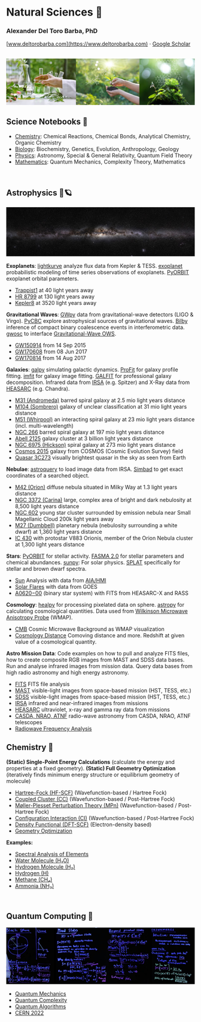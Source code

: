 # Natural Sciences 🌸

### Alexander Del Toro Barba, PhD

[www.deltorobarba.com](https://www.deltorobarba.com) $\cdot$ [Google Scholar](https://scholar.google.com/citations?hl=en&user=fddyK-wAAAAJ)

<br>

<img src="https://raw.githubusercontent.com/deltorobarba/repo/master/sciences_0000.png" alt="sciences">


## Science Notebooks 🍃
* [Chemistry](https://github.com/deltorobarba/sciences/blob/master/chemistry.ipynb): Chemical Reactions, Chemical Bonds, Analytical Chemistry, Organic Chemistry
* [Biology](https://github.com/deltorobarba/sciences/blob/master/biology.ipynb): Biochemistry, Genetics, Evolution, Anthropology, Geology
* [Physics](https://github.com/deltorobarba/sciences/blob/master/physics.ipynb): Astronomy, Special & General Relativity, Quantum Field Theory
* [Mathematics](https://github.com/deltorobarba/sciences/blob/master/maths.ipynb): Quantum Mechanics, Complexity Theory, Mathematics

<br> 

## Astrophysics 🔭🪐

<img src="https://raw.githubusercontent.com/deltorobarba/repo/master/sciences_2000.png" alt="sciences">

**Exoplanets**: [lightkurve](https://github.com/lightkurve/lightkurve) analyze flux data from Kepler & TESS. [exoplanet](https://docs.exoplanet.codes/en/latest/) probabilistic modeling of time series observations of exoplanets. [PyORBIT](https://github.com/LucaMalavolta/PyORBIT) exoplanet orbital parameters.
* [Trappist1](https://github.com/deltorobarba/sciences/blob/main/exoplanet_trappist1.ipynb) at 40 light years away
* [HR 8799](https://github.com/deltorobarba/sciences/blob/main/exoplanet_HR8799.ipynb) at 130 light years away
* [Kepler8](https://github.com/deltorobarba/sciences/blob/main/exoplanet_kepler8.ipynb) at 3520 light years away

**Gravitational Waves**: [GWpy](https://gwpy.github.io/docs/stable/) data from gravitational-wave detectors (LIGO & Virgo). [PyCBC](https://pycbc.org/) explore astrophysical sources of gravitational waves. [Bilby](https://lscsoft.docs.ligo.org/bilby/) inference of compact binary coalescence events in interferometric data. [gwosc](https://gwosc.readthedocs.io/en/stable/) to interface [Gravitational-Wave OWS](https://gwosc.org).
  * [GW150914](https://github.com/deltorobarba/sciences/blob/main/graviationalwave_GW150914.ipynb) from 14 Sep 2015
  * [GW170608](https://github.com/deltorobarba/sciences/blob/main/graviationalwave_GW170608.ipynb) from 08 Jun 2017
  * [GW170814](https://github.com/deltorobarba/sciences/blob/main/graviationalwave_GW170814.ipynb) from 14 Aug 2017

**Galaxies**: [galpy](https://docs.galpy.org/en/v1.10.0/) simulating galactic dynamics. [ProFit](https://pypi.org/project/profit/) for galaxy profile fitting. [imfit](https://pyimfit.readthedocs.io/en/latest/overview.html) for galaxy image fitting. [GALFIT](https://users.obs.carnegiescience.edu/peng/work/galfit/galfit.html) for professional galaxy decomposition. Infrared data from [IRSA](https://irsa.ipac.caltech.edu/frontpage/) (e.g. Spitzer) and X-Ray data from [HEASARC](https://heasarc.gsfc.nasa.gov/docs/heasarc/xrayback.html) (e.g. Chandra).
  * [M31 (Andromeda)](https://github.com/deltorobarba/sciences/blob/main/galaxy_M31.ipynb) barred spiral galaxy at 2.5 mio light years distance
  * [M104 (Sombrero)](https://github.com/deltorobarba/sciences/blob/main/galaxy_M104.ipynb) galaxy of unclear classification at 31 mio light years distance
  * [M51 (Whirpool)](https://github.com/deltorobarba/sciences/blob/main/galaxy_M51.ipynb) an interacting spiral galaxy at 23 mio light years distance (incl. multi-wavelength)
  * [NGC 266](https://github.com/deltorobarba/sciences/blob/main/galaxy_NGC_266.ipynb) barred spiral galaxy at 197 mio light years distance
  * [Abell 2125](https://github.com/deltorobarba/sciences/blob/main/galaxy_Abell_2125.ipynb) galaxy cluster at 3 billion light years distance
  * [NGC 6975 (Hickson)](https://github.com/deltorobarba/sciences/blob/main/galaxy_NGC_6975.ipynb) spiral galaxy at 273 mio light years distance
  * [Cosmos 2015](https://github.com/deltorobarba/sciences/blob/main/galaxy_COSMOS2015_591406.ipynb) galaxy from COSMOS (Cosmic Evolution Survey) field
  * [Quasar 3C273](https://github.com/deltorobarba/sciences/blob/main/quasar_3C273.ipynb) visually brightest quasar in the sky as seen from Earth

**Nebulae**: [astroquery](https://astroquery.readthedocs.io/en/latest/) to load image data from IRSA. [Simbad](https://simbad.cds.unistra.fr/simbad/) to get exact coordinates of a searched object. 
  * [M42 (Orion)](https://github.com/deltorobarba/sciences/blob/main/nebula_M42.ipynb) diffuse nebula situated in Milky Way at 1.3 light years distance
  * [NGC 3372 (Carina)](https://github.com/deltorobarba/sciences/blob/main/nebula_NGC_3372.ipynb) large, complex area of bright and dark nebulosity at 8,500 light years distance
  * [NGC 602](https://github.com/deltorobarba/sciences/blob/main/nebula_NGC_602.ipynb) young star cluster surrounded by emission nebula near Small Magellanic Cloud 200k light years away
  * [M27 (Dumbbell)](https://github.com/deltorobarba/sciences/blob/main/nebula_M27.ipynb)  planetary nebula (nebulosity surrounding a white dwarf) at 1,360 light years distance
  * [IC 430](https://github.com/deltorobarba/sciences/blob/main/nebula_IC_430.ipynb) with protostar V883 Orionis, member of the Orion Nebula cluster at 1,300 light years distance

**Stars**: [PyORBIT](https://github.com/LucaMalavolta/PyORBIT) for stellar activity. [FASMA 2.0](https://github.com/MariaTsantaki/FASMA-synthesis) for stellar parameters and chemical abundances. [sunpy](https://sunpy.org): For solar physics. [SPLAT](https://pypi.org/project/splat/) specifically for stellar and brown dwarf spectra.
  * [Sun](https://github.com/deltorobarba/sciences/blob/main/star_sun.ipynb) Analysis with data from [AIA/HMI](https://sdo.gsfc.nasa.gov/data/aiahmi/)
  * [Solar Flares](https://github.com/deltorobarba/sciences/blob/main/star_solarflare.ipynb) with data from GOES
  * [A0620−00](https://github.com/deltorobarba/sciences/blob/main/star_A0620_00.ipynb) (binary star system) with FITS from HEASARC-X and RASS

**Cosmology**: [healpy](https://healpy.readthedocs.io/en/latest/) for processing pixelated data on sphere. [astropy](https://docs.astropy.org/en/stable/cosmology/index.html) for calculating cosmological quantities. Data used from [Wilkinson Microwave Anisotropy Probe](https://map.gsfc.nasa.gov) (WMAP).
  * [CMB](https://github.com/deltorobarba/sciences/blob/main/cosmology_cmb.ipynb) Cosmic Microwave Background as WMAP visualization
  * [Cosmology Distance](https://github.com/deltorobarba/sciences/blob/main/cosmology_distance.ipynb) Comoving distance and more. Redshift at given value of a cosmological quantity.

**Astro Mission Data**: Code examples on how to pull and analyze FITS files, how to create composite RGB images from MAST and SDSS data bases. Run and analyse infrared images from mission data. Query data bases from high radio astronomy and high energy astronomy.
  * [FITS](https://github.com/deltorobarba/sciences/blob/main/missions_fits.ipynb) FITS file analysis
  * [MAST](https://github.com/deltorobarba/sciences/blob/main/missions_mast.ipynb) visible-light images from space-based mission (HST, TESS, etc.)
  * [SDSS](https://github.com/deltorobarba/sciences/blob/main/missions_sdss.ipynb) visible-light images from space-based mission (HST, TESS, etc.)
  * [IRSA](https://github.com/deltorobarba/sciences/blob/main/missions_irsa.ipynb) infrared and near-infrared images from missions
  * [HEASARC](https://github.com/deltorobarba/sciences/blob/main/missions_heasarc.ipynb) ultraviolet, x-ray and gamma ray data from missions
  * [CASDA, NRAO, ATNF](https://github.com/deltorobarba/sciences/blob/main/missions_radio.ipynb) radio-wave astronomy from CASDA, NRAO, ATNF telescopes
  * [Radiowave Frequency Analysis](https://github.com/deltorobarba/sciences/blob/main/radiowave.ipynb)

## Chemistry 🧬

**(Static) Single-Point Energy Calculations** (calculate the energy and properties at a fixed geometry). **(Static) Full Geometry Optimization** (iteratively finds minimum energy structure or equilibrium geometry of molecule)
  * [Hartree-Fock (HF-SCF)](https://github.com/deltorobarba/sciences/blob/main/hartree_fock.ipynb) (Wavefunction-based / Hartree Fock)
  * [Coupled Cluster (CC)](https://github.com/deltorobarba/sciences/blob/main/coupled_cluster.ipynb) (Wavefunction-based / Post-Hartree Fock)
  * [Møller-Plesset Perturbation Theory (MPn)](https://github.com/deltorobarba/sciences/blob/main/moeller_plesset.ipynb)  (Wavefunction-based / Post-Hartree Fock)
  * [Configuration Interaction (CI)](https://github.com/deltorobarba/sciences/blob/main/configuration_interaction.ipynb)  (Wavefunction-based / Post-Hartree Fock)
  * [Density Functional (DFT-SCF)](https://github.com/deltorobarba/sciences/blob/main/dft_scf.ipynb) (Electron-density based)
  * [Geometry Optimization](https://github.com/deltorobarba/sciences/blob/main/geometry_optimization.ipynb)

**Examples:**
  * [Spectral Analysis of Elements](https://github.com/deltorobarba/sciences/blob/main/chemistry_spectral_analysis.ipynb)
  * [Water Molecule (H₂O)](https://github.com/deltorobarba/sciences/blob/main/chemistry_water_H2O.ipynb)
  * [Hydrogen Molecule (H₂)](https://github.com/deltorobarba/sciences/blob/main/chemistry_hydrogen_H2.ipynb)
  * [Hydrogen (H)](https://github.com/deltorobarba/sciences/blob/main/chemistry_hydrogen_H.ipynb)
  * [Methane (CH₄)](https://github.com/deltorobarba/sciences/blob/main/chemistry_methane_CH4.ipynb)
  * [Ammonia (NH₃)](https://github.com/deltorobarba/sciences/blob/main/chemistry_ammonia_NH3.ipynb)

<br>

## Quantum Computing 💎

<img src="https://raw.githubusercontent.com/deltorobarba/repo/master/quantum_000.jpg" alt="quantum">

* [Quantum Mechanics](https://github.com/deltorobarba/sciences/blob/main/maths.ipynb)
* [Quantum Complexity](https://github.com/deltorobarba/sciences/blob/main/maths.ipynb)
* [Quantum Algorithms](https://github.com/deltorobarba/sciences/blob/main/maths.ipynb)
* [CERN 2022](https://github.com/deltorobarba/quantum/sciences/main/cern.ipynb) 

<br>

